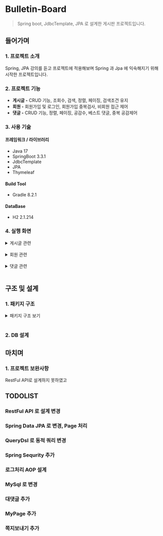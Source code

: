 # Bulletin-Board
> Spring boot, JdbcTemplate, JPA 로 설계한 게시판 프로젝트입니다.

## 들어가며
### 1. 프로젝트 소개

Spring, JPA 강의를 듣고 프로젝트에 적용해보며 Spring 과 Jpa 에 익숙해지기 위해 시작한 프로젝트입니다.

### 2. 프로젝트 기능

- **게시글 -** CRUD 기능, 조회수, 검색, 정렬, 페이징, 검색조건 유지
- **회원 -** 회원가입 및 로그인, 회원가입 중복검사, 비회원 접근 제어
- **댓글 -** CRUD 기능, 정렬, 페이징, 공감수, 베스트 댓글, 중복 공감제어

### 3. 사용 기술

#### 프레임워크 / 라이브러리
- Java 17
- SpringBoot 3.3.1
- JdbcTemplate
- JPA
- Thymeleaf

#### Build Tool
- Gradle 8.2.1

#### DataBase
- H2 2.1.214

### 4. 실행 화면
<details>
    <summary>게시글 관련</summary> 

**1. 게시글 목록**
로그인한 사용자만 게시글을 볼 수 있다.
전체 목록을 페이징 처리하여 조회한다.

**2. 게시글 등록**
로그인 한 사용자만 새로운 글을 작성할 수 있다.
작성 후 목록 화면으로 redirect 한다.

**3. 게시글 보기**
본인이 작성한 글만 수정 및 삭제가 가능하다.

**4. 게시글 수정 화면**
제목과 내용만 수정할 수 있다.

**5. 게시글 검색 화면**
검색 키워드에 포함된 글을 페이징하여 보여준다.

</details>
<br/> 

<details>
    <summary>회원 관련</summary>   

**1. 회원가입 화면**   
회원가입 시 유효성 검사 및 중복확인을 진행하며 완료시 회원 정보를 저장하고 로그인 화면으로 이동한다.

**2. 로그인 화면**   
로그인 실패시 어떤 이유로 실패 했는지 메시지가 나오고, 로그인에 성공하면 게시글 전체 리스트 화면으로 redirect 한다.


</details>
<br/>   

<details>
    <summary>댓글 관련</summary>   

**1. 댓글 작성 화면**   
댓글 작성시 현재 페이지를 redirect 한다.

**2. 댓글 수정**   
다른 사용자는 다른 사람의 댓글을 수정/삭제할 수 없다.   
수정은 댓글 작성자만이 할 수 있다. 수정 완료 후 현재 페이지를 redirect 한다.

**3. 댓글 삭제**   
삭제 또한 댓글 작성자만이 할 수 있다. 삭제 후 현재 페이지를 redirect 한다.

**4. 공감**
댓글의 작성자와 이미 공감한 사람은 공감할 수 없다.
공감수가 가장 많은 댓글이 베스트 댓글로 선정된다. 공감 후 현재 페이지를 redirect 한다.

</details>
<br/>   

## 구조 및 설계
### 1. 패키지 구조
<details>

<summary>패키지 구조 보기</summary>  

 </details>   
 <br/> 

### 2. DB 설계

## 마치며

### 1. 프로젝트 보완사항
RestFul API로 설계하지 못하였고 

## TODOLIST
### RestFul API 로 설계 변경
### Spring Data JPA 로 변경, Page 처리
### QueryDsl 로 동적 쿼리 변경
### Spring Sequrity 추가
### 로그처리 AOP 설계
### MySql 로 변경
### 대댓글 추가
### MyPage 추가
### 쪽지보내기 추가

